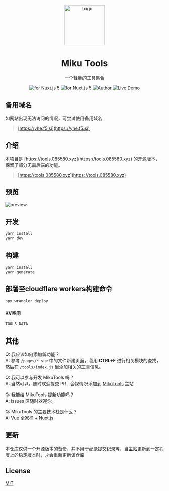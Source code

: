 <p align="center"><img src="https://yhedesk.dpdns.org/toolssvg"
        alt="Logo" width="128" height="128" style="max-width: 100%;"></p>
<h1 align="center">Miku Tools</h1>
<p align="center">一个轻量的工具集合</p>
<p align="center">
   <a href="https://github.com/Ice-Hazymoon/MikuTools/blob/master/LICENSE">
        <img src="https://img.shields.io/badge/nuxt.js-v5.x-green.svg" alt="for Nuxt.js 5">
    </a>
    <a href="https://vuejs.org/">
        <img src="https://img.shields.io/badge/nuxt.js-v5.x-green.svg" alt="for Nuxt.js 5">
    </a>
    <a href="http://imiku.me/">
        <img src="https://badgen.net/badge/author/Ice-Hazymoon/f2a" alt="Author">
    </a>
    <a href="https://miku.tools/">
        <img src="https://img.shields.io/badge/%F0%9F%9A%80-open--in--browser-e10079.svg" alt="Live Demo">
    </a>
</p>

## 备用域名

如网站出现无法访问的情况，可尝试使用备用域名

> [https://yhe.f5.si](https://yhe.f5.si)

## 介绍

本项目是 [https://tools.085580.xyz](https://tools.085580.xyz) 的开源版本，保留了部分无需后端的功能。

> [https://tools.085580.xyz](https://tools.085580.xyz)

## 预览

![preview](https://yhedesk.dpdns.org/toolspng)

## 开发

```bash
yarn install
yarn dev
```

## 构建

```bash
yarn install
yarn generate
```

## 部署至cloudflare workers构建命令

```bash
npx wrangler deploy
```
#### KV空间

```bash
TOOLS_DATA
```

## 其他

Q: 我应该如何添加新功能？  
A: 参考 `/pages/*.vue` 中的文件新建页面，善用 **CTRL+F** 进行相关模块的查找，然后在 `/tools/index.js` 里添加相关的工具信息。

Q: 我可以参与开发 MikuTools 吗？  
A: 当然可以，随时欢迎提交 PR，会视情况添加到 [MikuTools](https://miku.tools) 主站

Q: 我能给 MikuTools 提新功能吗？  
A: issues 区随时欢迎你。

Q: MikuTools 的主要技术栈是什么？  
A: Vue 全家桶 + [Nuxt.js](https://zh.nuxtjs.org/)

## 更新

本仓库仅供一个开源版本的备份，并不用于纪录提交纪录等，当[主站](https://085580.xyz)更新到一定程度上的稳定版本时，才会重新更新该仓库

## License

[MIT](https:/github.com/413hy/Tools/blob/master/LICENSE)
